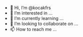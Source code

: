 - 👋 Hi, I’m @kocakfrs
- 👀 I’m interested in ...
- 🌱 I’m currently learning ...
- 💞️ I’m looking to collaborate on ...
- 📫 How to reach me ...

<!---
kocakfrs/kocakfrs is a ✨ special ✨ repository because its `README.md` (this file) appears on your GitHub profile.
You can click the Preview link to take a look at your changes.
--->
